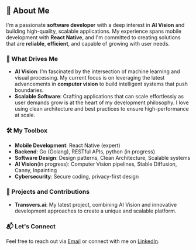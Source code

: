## 👋 About Me

I'm a passionate **software developer** with a deep interest in **AI Vision** and building high-quality, scalable applications. My experience spans mobile development with **React Native**, and I'm committed to creating solutions that are **reliable**, **efficient**, and capable of growing with user needs.

### 🚀 What Drives Me

- **AI Vision**: I’m fascinated by the intersection of machine learning and visual processing. My current focus is on leveraging the latest advancements in **computer vision** to build intelligent systems that push boundaries.
- **Scalable Software**: Crafting applications that can scale effortlessly as user demands grow is at the heart of my development philosophy. I love using clean architecture and best practices to ensure high-performance at scale.

### 🛠️ My Toolbox

- **Mobile Development**: React Native (expert)
- **Backend**: Go (Golang), RESTful APIs, python (in progress)
- **Software Design**: Design patterns, Clean Architecture, Scalable systems
- **AI Vision**(in progress): Computer Vision pipelines, Stable Diffusion, Canny, Inpainting
- **Cybersecurity**: Secure coding, privacy-first design

### 🎯 Projects and Contributions

- **Transvers.ai**: My latest project, combining AI Vision and innovative development approaches to create a unique and scalable platform.

### 📬 Let's Connect

Feel free to reach out via [Email](mailto:audie@app2b.io) or connect with me on [LinkedIn](https://linkedin.com).

